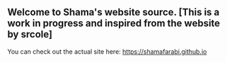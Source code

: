 ## Welcome to Shama's website source. [This is a work in progress and inspired from the website by srcole]

You can check out the actual site here: https://shamafarabi.github.io
